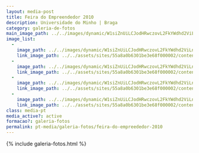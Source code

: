 ```yaml
---
layout: media-post
title: Feira do Empreendedor 2010
description: Universidade do Minho | Braga
category: galeria-de-fotos
main_image_path: ../../images/dynamic/W1siZnUiLCJodHRwczovL2FkYWdhd2ViLnMzLmFtYXpvbmF/MTQzNzEyMjQwNyJdLFsicCIsInRodW1iIiwiMTYweDE2MCM/fee-aaum-2010-24880.jpg?sha=29fae577540cc3e1
image_list: 
  - 
    image_path: ../../images/dynamic/W1siZnUiLCJodHRwczovL2FkYWdhd2ViLnMzLmFtYXpvbmF/MTQzNzEyMjQwNyJdLFsicCIsInRodW1iIiwiMTYweDE2MCM/fee-aaum-2010-24880.jpg?sha=29fae577540cc3e1
    link_image_path: ../../assets/sites/55a8a0b6301be3e68f000002/content_entry55a8a2cd301be39651000019/55a8a4ff301be3f7100000cf/files/fee-aaum-2010-28198.jpg?1437122407
  - 
    image_path: ../../images/dynamic/W1siZnUiLCJodHRwczovL2FkYWdhd2ViLnMzLmFtYXpvbmF/MTQzNzEyMjQwNyJdLFsicCIsInRodW1iIiwiMTYweDE2MCM/fee-aaum-2010-530c0.jpg?sha=f47e8d87c6701897
    link_image_path: ../../assets/sites/55a8a0b6301be3e68f000002/content_entry55a8a2cd301be39651000019/55a8a4ff301be3f7100000d0/files/fee-aaum-2010-58198.jpg?1437122407
  - 
    image_path: ../../images/dynamic/W1siZnUiLCJodHRwczovL2FkYWdhd2ViLnMzLmFtYXpvbmF/fee-aaum-20104da1.jpg?sha=d024022289c78185
    link_image_path: ../../assets/sites/55a8a0b6301be3e68f000002/content_entry55a8a2cd301be39651000019/55a8a500301be3f7100000d1/files/fee-aaum-20106235.jpg?1437122408
  - 
    image_path: ../../images/dynamic/W1siZnUiLCJodHRwczovL2FkYWdhd2ViLnMzLmFtYXpvbmF/MTQzNzEyMjQwOCJdLFsicCIsInRodW1iIiwiMTYweDE2MCM/fee-aaum-2010-6753c.jpg?sha=8b3b3a00a0bc4801
    link_image_path: ../../assets/sites/55a8a0b6301be3e68f000002/content_entry55a8a2cd301be39651000019/55a8a500301be3f7100000d2/files/fee-aaum-2010-66235.jpg?1437122408
class: media-pt
media_active?: active
formacao?: galeria-fotos
permalink: pt-media/galeria-fotos/feira-do-empreededor-2010
--- 
```


{% include galeria-fotos.html %}
              